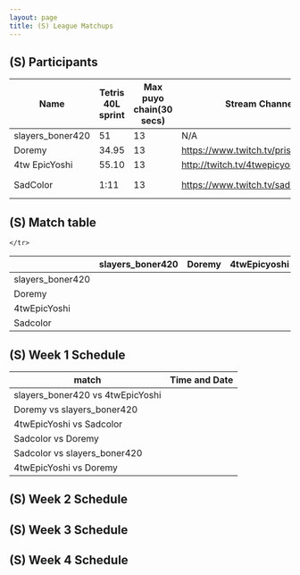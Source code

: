 ```yaml
---
layout: page
title: (S) League Matchups
---
```


## (S) Participants ##

<table>
  <thead>
    <tr>
      <th>Name</th>
	    <th>Tetris 40L sprint</th> 
	    <th>Max puyo chain(30 secs)</th>
	    <th>Stream Channel</th>
	    <th>Rating</th>
	    <th>score</th>
	</tr>
  </thead>	
<tbody>
    <tr>
      <td>slayers_boner420</td>
      <td>51</td>
      <td>13</td>
       <td>N/A</td>
      <td>23k</td>
     <td>15-1</td>
    </tr>
       <tr>
      <td>Doremy</td>
      <td>34.95</td>
      <td>13</td>
             <td><a href="https://www.twitch.tv/prism_waterfall">https://www.twitch.tv/prism_waterfall</a></td>
	       <td>50k</td>
      <td>15-1</td>
    </tr>
	      <tr>
      <td>4tw EpicYoshi</td>
      <td>55.10</td>
      <td>13</td>
      <td><a href="http://twitch.tv/4twepicyoshi">http://twitch.tv/4twepicyoshi</a></td>
		   <td>20,000</td>
      <td>15-6</td>
    </tr>
	   <tr>
      <td>SadColor</td>
      <td>1:11</td>
      <td>13</td>
      <td><a href="https://www.twitch.tv/sadcolor">https://www.twitch.tv/sadcolor</a></td>
		   <td>19,500</td>
      <td>15-13</td>
    </tr>
  </tbody>
</table>

## (S) Match table

<table>
  <thead>
    <tr>
      <th></th>
      <th>slayers_boner420 </th>
      <th>Doremy</th>
      <th>4twEpicyoshi</th>
      <th>Sadcolor</th>
      <th>W/L</th>
      <th>Score</th>

    </tr>
  </thead>
  <tbody>
    <tr>
      <td>slayers_boner420 </td>
      <td></td> <!---->
      <td></td> <!---->
      <td></td> <!---->
      <td></td> <!---->
      <td></td> <!---->
      <td></td> <!---->
  </tr>
	   <tr>
      <td>Doremy </td>
      <td></td> <!---->
      <td></td> <!---->
      <td></td> <!---->
      <td></td> <!---->
      <td></td> <!---->
      <td></td> <!---->
    </tr>
	  <tr>
      <td>4twEpicYoshi </td>
      <td></td> <!---->
      <td></td> <!---->
      <td></td> <!---->
      <td></td> <!---->
      <td></td> <!---->
      <td></td> <!---->
    </tr>
	  <tr>
      <td>Sadcolor </td>
      <td></td> <!---->
      <td></td> <!---->
      <td></td> <!---->
      <td></td> <!---->
      <td></td> <!---->
      <td></td> <!---->
    </tr>
	</tbody>
</table>
	
	
## (S) Week 1 Schedule ##

<table>
  <thead>
    <tr>
      <th>match</th>
	    <th>Time and Date</th> 
	</tr>
  </thead>
	
<tbody>
    <tr>
      <td>slayers_boner420 vs 4twEpicYoshi</td>
      <td></td>
    </tr>
       <tr>
      <td>Doremy vs slayers_boner420</td>
      <td></td>
    </tr>
	 <tr>
      <td>4twEpicYoshi vs Sadcolor</td>
      <td></td>
    </tr>
	 <tr>
      <td>Sadcolor vs Doremy</td>
      <td></td>
    </tr>
	 <tr>
      <td>Sadcolor vs slayers_boner420</td>
      <td></td>
    </tr>
	 <tr>
      <td>4twEpicYoshi vs Doremy</td>
      <td></td>
    </tr>
  </tbody>
</table>

## (S) Week 2 Schedule ##


## (S) Week 3 Schedule ##


## (S) Week 4 Schedule ##
